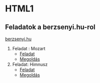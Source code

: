 # HTML1

## Feladatok a berzsenyi.hu-rol
[berzsenyi.hu](http://info.berzsenyi.hu/halozatok/html-feladatok)

1. Feladat : Mozart
    * [Feladat](http://info.berzsenyi.hu/halozatok/html-feladatok/mozart)
    * [Megoldás](./Feladat1/Mozart/mozart.html)
2. Feladat: Himnusz
    * [Feladat](http://info.berzsenyi.hu/halozatok/html-feladatok/himnusz)
    * [Megoldás](./Feladat1/Himnusz/euhimnusz.html)
